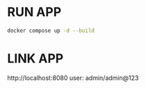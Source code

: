 <!-- # Docker DB MSSQL

```sh
docker run -e "ACCEPT_EULA=Y" -e "MSSQL_SA_PASSWORD=admin@123"  -u 0:0 -p 1433:1433 --name sql1 --hostname sql1 -d mcr.microsoft.com/mssql/server:2022-latest
```

# Create DB Test
```sh
docker exec -it sql1 /opt/mssql-tools18/bin/sqlcmd  -S localhost -U sa -P admin@123 -C -Q "CREATE DATABASE test;"
```

# APP
```sh
cd backend
npm i
npm run migration:run
npm run start:dev -->

# RUN APP
```sh
docker compose up -d --build
```

# LINK APP
http://localhost:8080
user: admin/admin@123

